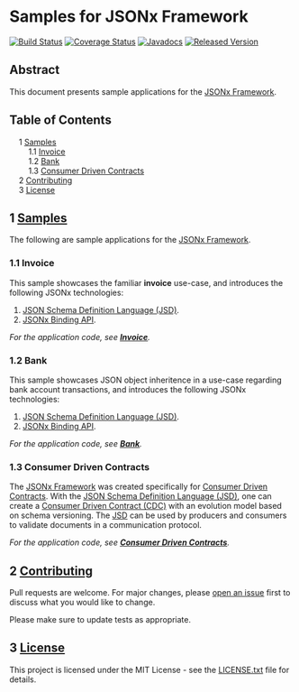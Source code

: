 # Samples for JSONx Framework

[![Build Status](https://travis-ci.org/jsonx-org/java.svg?EKkC4CBk)](https://travis-ci.org/jsonx-org/java)
[![Coverage Status](https://coveralls.io/repos/github/jsonx-org/java/badge.svg?EKkC4CBk)](https://coveralls.io/github/jsonx-org/java)
[![Javadocs](https://www.javadoc.io/badge/org.jsonx/rs.svg?EKkC4CBk)](https://www.javadoc.io/doc/org.jsonx/rs)
[![Released Version](https://img.shields.io/maven-central/v/org.jsonx/rs.svg?EKkC4CBk)](https://mvnrepository.com/artifact/org.jsonx/rs)

## Abstract

This document presents sample applications for the <ins>JSONx Framework</ins>.

## Table of Contents

<samp>&nbsp;&nbsp;</samp>1 [<ins>Samples</ins>](#1-samples)<br>
<samp>&nbsp;&nbsp;&nbsp;&nbsp;</samp>1.1 [Invoice](#11-invoice)<br>
<samp>&nbsp;&nbsp;&nbsp;&nbsp;</samp>1.2 [Bank](#12-bank)<br>
<samp>&nbsp;&nbsp;&nbsp;&nbsp;</samp>1.3 [Consumer Driven Contracts](#13-consumer-driven-contracts)<br>
<samp>&nbsp;&nbsp;</samp>2 [<ins>Contributing</ins>](#2-contributing)<br>
<samp>&nbsp;&nbsp;</samp>3 [<ins>License</ins>](#3-license)<br>

## <b>1</b> <ins>Samples</ins>

The following are sample applications for the <ins>JSONx Framework</ins>.

### <b>1.1</b> Invoice

This sample showcases the familiar **invoice** use-case, and introduces the following JSONx technologies:
1. [<ins>JSON Schema Definition Language (JSD)</ins>][#jsd].
1. [<ins>JSONx Binding API</ins>][#binding-api].

_For the application code, see **[<ins>Invoice</ins>](invoice)**._

### <b>1.2</b> Bank

This sample showcases JSON object inheritence in a use-case regarding bank account transactions, and introduces the following JSONx technologies:
1. [<ins>JSON Schema Definition Language (JSD)</ins>][#jsd].
1. [<ins>JSONx Binding API</ins>][#binding-api].

_For the application code, see **[<ins>Bank</ins>](bank)**._

### <b>1.3</b> Consumer Driven Contracts

The <ins>JSONx Framework</ins> was created specifically for [<ins>Consumer Driven Contracts</ins>][cdc]. With the [<ins>JSON Schema Definition Language (JSD)</ins>][#jsd], one can create a <ins>Consumer Driven Contract (CDC)</ins> with an evolution model based on schema versioning. The <ins>JSD</ins> can be used by producers and consumers to validate documents in a communication protocol.

_For the application code, see **[<ins>Consumer Driven Contracts</ins>](cdc)**._

## <b>2</b> <ins>Contributing</ins>

Pull requests are welcome. For major changes, please [open an issue](../../issues) first to discuss what you would like to change.

Please make sure to update tests as appropriate.

## <b>3</b> <ins>License</ins>

This project is licensed under the MIT License - see the [LICENSE.txt](LICENSE.txt) file for details.

[#binding-api]: ../../#4-jsonx-binding-api
[#jsd]: ../../#3-json-schema-definition-language
[cdc]: http://martinfowler.com/articles/consumerDrivenContracts.html